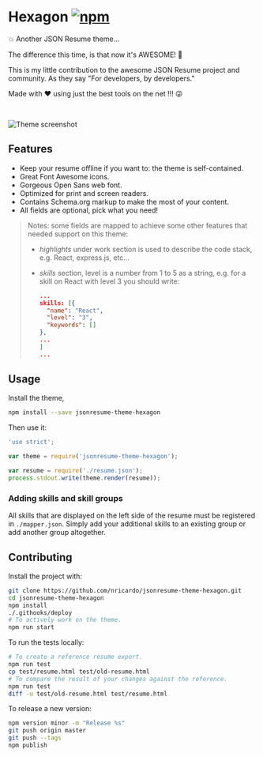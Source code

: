 # Hexagon [![npm](https://img.shields.io/npm/v/jsonresume-theme-hexagon.svg)](https://www.npmjs.com/package/jsonresume-theme-hexagon)

💥 Another JSON Resume theme...

The difference this time, is that now it's AWESOME! 💫

This is my little contribution to the awesome JSON Resume project and community. As they say "For developers, by developers."

Made with ❤️ using just the best tools on the net !!! 😜

<br>

![Theme screenshot](theme-screenshot.png)

## Features

* Keep your resume offline if you want to: the theme is self-contained.
* Great Font Awesome icons.
* Gorgeous Open Sans web font.
* Optimized for print and screen readers.
* Contains Schema.org markup to make the most of your content.
* All fields are optional, pick what you need!

> Notes: some fields are mapped to achieve some other features that needed support on this theme:
>
> - _highlights_ under work section is used to describe the code stack, e.g. React, express.js, etc...
> - _skills_ section, level is a number from 1 to 5 as a string, e.g. for a skill on React with level 3 you should write:
>
>   ```json
>   ...
>   skills: [{
>     "name": "React",
>     "level": "3",
>     "keywords": []
>   },
>   ...
>   ]
>   ...
>   ```

## Usage

Install the theme,

```sh
npm install --save jsonresume-theme-hexagon
```

Then use it:

```js
'use strict';

var theme = require('jsonresume-theme-hexagon');

var resume = require('./resume.json');
process.stdout.write(theme.render(resume));
```

### Adding skills and skill groups
All skills that are displayed on the left side of the resume must be registered in `./mapper.json`. Simply add your 
additional skills to an existing group or add another group altogether.


## Contributing

Install the project with:

```sh
git clone https://github.com/nricardo/jsonresume-theme-hexagon.git
cd jsonresume-theme-hexagon
npm install
./.githooks/deploy
# To actively work on the theme.
npm run start
```

To run the tests locally:

```sh
# To create a reference resume export.
npm run test
cp test/resume.html test/old-resume.html
# To compare the result of your changes against the reference.
npm run test
diff -u test/old-resume.html test/resume.html
```

To release a new version:

```sh
npm version minor -m "Release %s"
git push origin master
git push --tags
npm publish
```
